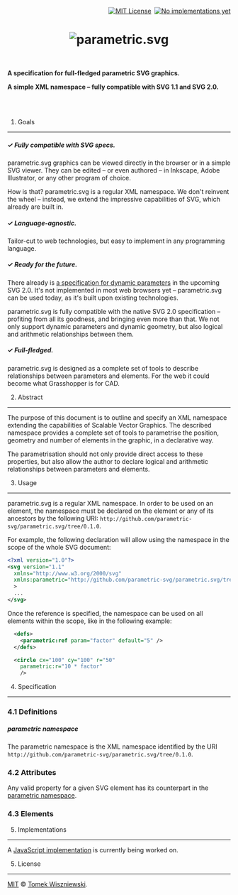 <p align="right">
  <a href="./License.md"><img alt="MIT License" src="https://img.shields.io/badge/license-MIT-92a913.svg?style=flat-square"></a> <a href="#5-implementations"><img alt="No implementations yet" src="https://img.shields.io/badge/implementations-0-92a913.svg?style=flat-square"></a>
</p>

<h1 align="center">
  <img alt="parametric.svg" src="https://raw.githubusercontent.com/tomekwi/parametric.svg/master/assets/logo.png" />
</h1>

 

**A specification for full-fledged parametric SVG graphics.**

**A simple XML namespace – fully compatible with SVG 1.1 and SVG 2.0.**

   
 



1. Goals
--------


##### ✓ Fully compatible with SVG specs.

parametric.svg graphics can be viewed directly in the browser or in a simple SVG viewer. They can be edited – or even authored – in Inkscape, Adobe Illustrator, or any other program of choice.

How is that? parametric.svg is a regular XML namespace. We don't reinvent the wheel – instead, we extend the impressive capabilities of SVG, which already are built in.


##### ✓ Language-agnostic.

Tailor-cut to web technologies, but easy to implement in any programming language.


##### ✓ Ready for the future.

There already is [a specification for dynamic parameters][svg-params] in the upcoming SVG 2.0. It's not implemented in most web browsers yet – parametric.svg can be used today, as it's built upon existing technologies.

parametric.svg is fully compatible with the native SVG 2.0 specification – profiting from all its goodness, and bringing even more than that. We not only support dynamic parameters and dynamic geometry, but also logical and arithmetic relationships between them.

[svg-params]: http://www.w3.org/TR/SVGParamPrimer/ "SVG Parameters 1.0"


##### ✓ Full-fledged.

parametric.svg is designed as a complete set of tools to describe relationships between parameters and elements. For the web it could become what Grasshopper is for CAD.




2. Abstract
-----------

The purpose of this document is to outline and specify an XML namespace extending the capabilities of Scalable Vector Graphics. The described namespace provides a complete set of tools to parametrise the position, geometry and number of elements in the graphic, in a declarative way.

The parametrisation should not only provide direct access to these properties, but also allow the author to declare logical and arithmetic relationships between parameters and elements.




3. Usage
--------

parametric.svg is a regular XML namespace. In order to be used on an element, the namespace must be declared on the element or any of its ancestors by the following URI: `http://github.com/parametric-svg/parametric.svg/tree/0.1.0`.

For example, the following declaration will allow using the namespace in the scope of the whole SVG document:

```xml
<?xml version="1.0"?>
<svg version="1.1"
  xmlns="http://www.w3.org/2000/svg"
  xmlns:parametric="http://github.com/parametric-svg/parametric.svg/tree/0.1.0"
  >
  ...
</svg>
```

Once the reference is specified, the namespace can be used on all elements within the scope, like in the following example:

```xml
  <defs>
    <parametric:ref param="factor" default="5" />
  </defs>

  <circle cx="100" cy="100" r="50"
    parametric:r="10 * factor"
    />
```




4. Specification
----------------

### 4.1 Definitions

##### parametric namespace

The parametric namespace is the XML namespace identified by the URI `http://github.com/parametric-svg/parametric.svg/tree/0.1.0`.


### 4.2 Attributes

Any valid property for a given SVG element has its counterpart in the [parametric namespace][].

[parametric namespace]: #parametric-namespace


### 4.3 Elements






5. Implementations
------------------

A [JavaScript implementation][on-npm] is currently being worked on.

[on-npm]: https://www.npmjs.com/package/parametric.svg




5. License
----------

[MIT][license] © [Tomek Wiszniewski][].

[license]: ./License.md
[Tomek Wiszniewski]: https://github.com/tomekwi
